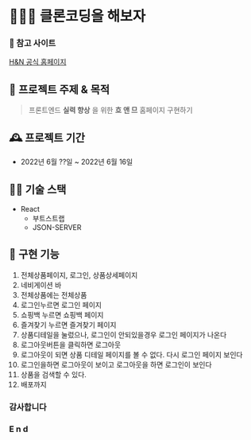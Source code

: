 # 💁🏻‍♀️ 클론코딩을 해보자

### 🔗 참고 사이트
[H&N 공식 홈페이지](ttps://www2.hm.com/ko_kr/index.html)

## 📌 프로젝트 주제 & 목적
> 프론트엔드 **실력 향상** 을 위한 __흐 앤 므__ 홈페이지 구현하기

## 🕰 프로젝트 기간
+ 2022년 6월 ??일 ~ 2022년 6월 16일

## 👷🏻 기술 스택
+ React
    + 부트스트랩
    + JSON-SERVER

## 📀 구현 기능
1. 전체상품페이지, 로그인, 상품상세페이지
2. 네비게이션 바
3. 전체상품에는 전체상품
4. 로그인누르면 로그인 페이지
5. 쇼핑백 누르면 쇼핑백 페이지
6. 즐겨찾기 누르면 즐겨찾기 페이지
7. 상품디테일을 눌렀으나, 로그인이 안되있을경우 로그인 페이지가 나온다
8. 로그아웃버튼을 클릭하면 로그아웃
9. 로그아웃이 되면 상품 디테일 페이지를 볼 수 없다. 다시 로그인 페이지 보인다
10. 로그인을하면 로그아웃이 보이고 로그아웃을 하면 로그인이 보인다
11. 상품을 검색할 수 있다.
12. 배포까지


### 감사합니다
### E n d 